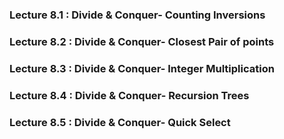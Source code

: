 ### Lecture 8.1 : Divide & Conquer- Counting Inversions
### Lecture 8.2 : Divide & Conquer- Closest Pair of points
### Lecture 8.3 : Divide & Conquer- Integer Multiplication
### Lecture 8.4 : Divide & Conquer- Recursion Trees
### Lecture 8.5 : Divide & Conquer- Quick Select
